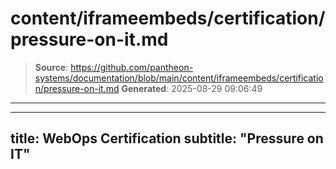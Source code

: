 # content/iframeembeds/certification/pressure-on-it.md

> **Source**: https://github.com/pantheon-systems/documentation/blob/main/content/iframeembeds/certification/pressure-on-it.md
> **Generated**: 2025-08-29 09:06:49

---

---
title: WebOps Certification
subtitle: "Pressure on IT"
---

<Partial file="certification-guide/pressure-on-it.md" />
